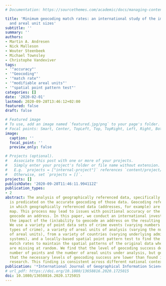 ```yaml
---
# Documentation: https://sourcethemes.com/academic/docs/managing-content/

title: 'Minimum geocoding match rates: an international study of the impact of data
  and areal unit sizes'
subtitle: ''
summary: ''
authors:
- Martin A. Andresen
- Nick Malleson
- Wouter Steenbeek
- Michael Townsley
- Christophe Vandeviver
tags:
- '"accuracy"'
- '"Geocoding"'
- '"match rate"'
- '"modifiable areal units"'
- '"spatial point pattern test"'
categories: []
date: '2020-02-01'
lastmod: 2020-09-28T13:46:12+02:00
featured: false
draft: false

# Featured image
# To use, add an image named `featured.jpg/png` to your page's folder.
# Focal points: Smart, Center, TopLeft, Top, TopRight, Left, Right, BottomLeft, Bottom, BottomRight.
image:
  caption: ''
  focal_point: ''
  preview_only: false

# Projects (optional).
#   Associate this post with one or more of your projects.
#   Simply enter your project's folder or file name without extension.
#   E.g. `projects = ["internal-project"]` references `content/project/deep-learning/index.md`.
#   Otherwise, set `projects = []`.
projects: []
publishDate: '2020-09-28T11:46:11.994112Z'
publication_types:
- 2
abstract: The analysis of geographically referenced data, specifically point data,
  is predicated on the accurate geocoding of those data. Geocoding refers to the process
  in which geographically referenced data (addresses, for example) are placed on a
  map. This process may lead to issues with positional accuracy or the inability to
  geocode an address. In this paper, we conduct an international investigation into
  the impact of the (in)ability to geocode an address on the resulting spatial pattern.
  We use a variety of point data sets of crime events (varying numbers of events and
  types of crime), a variety of areal units of analysis (varying the number and size
  of areal units), from a variety of countries (varying underlying administrative
  systems), and a locally-based spatial point pattern test to find the levels of geocoding
  match rates to maintain the spatial patterns of the original data when addresses
  are missing at random. We find that the level of geocoding success depends on the
  number of points and the number of areal units under analysis, but generally show
  that the necessary levels of geocoding success are lower than found in previous
  research. This finding is consistent across different national contexts.
publication: '*International Journal of Geographical Information Science*'
# url_pdf: https://doi.org/10.1080/13658816.2020.1725015
doi: 10.1080/13658816.2020.1725015
---
```

